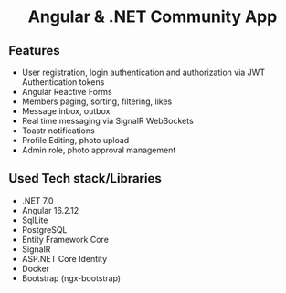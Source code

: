 <h1 align="center">Angular & .NET Community App</h1>



## Features
- User registration, login authentication and authorization via JWT Authentication tokens
- Angular Reactive Forms
- Members paging, sorting, filtering, likes
- Message inbox, outbox
- Real time messaging via SignalR WebSockets
- Toastr notifications
- Profile Editing, photo upload
- Admin role, photo approval management

## Used Tech stack/Libraries
- .NET 7.0
- Angular 16.2.12
- SqlLite
- PostgreSQL
- Entity Framework Core
- SignalR
- ASP.NET Core Identity
- Docker
- Bootstrap (ngx-bootstrap)
